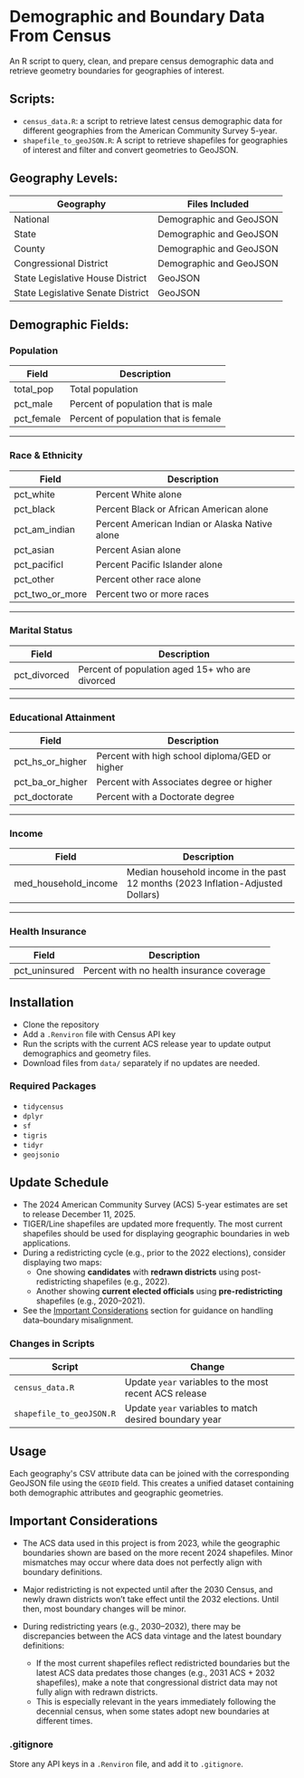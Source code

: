 # Demographic and Boundary Data From Census

An R script to query, clean, and prepare census demographic data and retrieve geometry boundaries for geographies of interest.

## Scripts:

-   `census_data.R`: a script to retrieve latest census demographic data for different geographies from the American Community Survey 5-year.
-   `shapefile_to_geoJSON.R`: A script to retrieve shapefiles for geographies of interest and filter and convert geometries to GeoJSON.

## Geography Levels:

| Geography                         | Files Included          |
|-----------------------------------|-------------------------|
| National                          | Demographic and GeoJSON |
| State                             | Demographic and GeoJSON |
| County                            | Demographic and GeoJSON |
| Congressional District            | Demographic and GeoJSON |
| State Legislative House District  | GeoJSON                 |
| State Legislative Senate District | GeoJSON                 |

## Demographic Fields:

### Population

| Field      | Description                          |
|------------|--------------------------------------|
| total_pop  | Total population                     |
| pct_male   | Percent of population that is male   |
| pct_female | Percent of population that is female |

------------------------------------------------------------------------

### Race & Ethnicity

| Field           | Description                                                         |
|--------------------------|----------------------------------------------|
| pct_white       | Percent White alone                                                 |
| pct_black       | Percent Black or African American alone                             |
| pct_am_indian   | Percent American Indian or Alaska Native alone                      |
| pct_asian       | Percent Asian alone                                                 |
| pct_pacificI    | Percent Pacific Islander alone                                      |
| pct_other       | Percent other race alone                                            |
| pct_two_or_more | Percent two or more races                                           |

------------------------------------------------------------------------

### Marital Status

| Field            | Description                                     |
|------------------|-------------------------------------------------|
| pct_divorced     | Percent of population aged 15+ who are divorced |

------------------------------------------------------------------------

### Educational Attainment

| Field             | Description                                    |
|-------------------|------------------------------------------------|
| pct_hs_or_higher  | Percent with high school diploma/GED or higher |
| pct_ba_or_higher  | Percent with Associates degree or higher       |
| pct_doctorate     | Percent with a Doctorate degree                |

------------------------------------------------------------------------

### Income

| Field             | Description                                    |
|-------------------|------------------------------------------------|
| med_household_income  | Median household income in the past 12 months (2023 Inflation-Adjusted Dollars) |

------------------------------------------------------------------------

### Health Insurance

| Field             | Description                                    |
|-------------------|------------------------------------------------|
| pct_uninsured  | Percent with no health insurance coverage |

## Installation

-   Clone the repository
-   Add a `.Renviron` file with Census API key
-   Run the scripts with the current ACS release year to update output demographics and geometry files.
-   Download files from `data/` separately if no updates are needed.

### Required Packages

-   `tidycensus`
-   `dplyr`
-   `sf`
-   `tigris`
-   `tidyr`
-   `geojsonio`


## Update Schedule

- The 2024 American Community Survey (ACS) 5-year estimates are set to release December 11, 2025.
- TIGER/Line shapefiles are updated more frequently. The most current shapefiles should be used for displaying geographic boundaries in web applications.
- During a redistricting cycle (e.g., prior to the 2022 elections), consider displaying two maps: 
  - One showing **candidates** with **redrawn districts** using post-redistricting shapefiles (e.g., 2022).
  - Another showing **current elected officials** using **pre-redistricting** shapefiles (e.g., 2020–2021).
- See the [Important Considerations](#important-considerations) section for guidance on handling data–boundary misalignment.

### Changes in Scripts

| Script                   | Change                                                  |
|--------------------------|----------------------------------------------------------|
| `census_data.R`          | Update `year` variables to the most recent ACS release   |
| `shapefile_to_geoJSON.R` | Update `year` variables to match desired boundary year   |

## Usage

Each geography's CSV attribute data can be joined with the corresponding GeoJSON file using the `GEOID` field. This creates a unified dataset containing both demographic attributes and geographic geometries.

## Important Considerations

- The ACS data used in this project is from 2023, while the geographic boundaries shown are based on the more recent 2024 shapefiles. Minor mismatches may occur where data does not perfectly align with boundary definitions.

- Major redistricting is not expected until after the 2030 Census, and newly drawn districts won’t take effect until the 2032 elections. Until then, most boundary changes will be minor.

- During redistricting years (e.g., 2030–2032), there may be discrepancies between the ACS data vintage and the latest boundary definitions:
  - If the most current shapefiles reflect redistricted boundaries but the latest ACS data predates those changes (e.g., 2031 ACS + 2032 shapefiles), make a note that congressional district data may not fully align with redrawn districts.
  - This is especially relevant in the years immediately following the decennial census, when some states adopt new boundaries at different times.



### .gitignore

Store any API keys in a `.Renviron` file, and add it to `.gitignore`.
